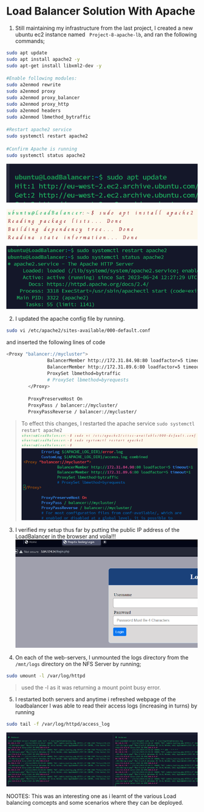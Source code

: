 # Load Balancer Solution With Apache



1. Still maintaining my infrastructure from the last project, I created a new ubuntu ec2 instance named ` Project-8-apache-lb`, and ran the following commands;
 ```bash 
sudo apt update
sudo apt install apache2 -y
sudo apt-get install libxml2-dev -y

#Enable following modules:
sudo a2enmod rewrite
sudo a2enmod proxy
sudo a2enmod proxy_balancer
sudo a2enmod proxy_http
sudo a2enmod headers
sudo a2enmod lbmethod_bytraffic

#Restart apache2 service
sudo systemctl restart apache2

#Confirm Apache is running
sudo systemctl status apache2
```

![Screenshot](https://github.com/ardamz/my-demo/blob/main/project8/update.png)

![Screenshot](https://github.com/ardamz/my-demo/blob/main/project8/InstallApache.png)

![Screenshot](https://github.com/ardamz/my-demo/blob/main/project8/ApacheStatus.png)

2. I updated the apache config file by running.
 ```bash 
sudo vi /etc/apache2/sites-available/000-default.conf
```
and inserted the following lines of code

```bash
<Proxy "balancer://mycluster">
               BalancerMember http://172.31.84.98:80 loadfactor=5 timeout=1
               BalancerMember http://172.31.89.6:80 loadfactor=5 timeout=1
               ProxySet lbmethod=bytraffic
               # ProxySet lbmethod=byrequests
        </Proxy>

        ProxyPreserveHost On
        ProxyPass / balancer://mycluster/
        ProxyPassReverse / balancer://mycluster/
```
>To effect this changes, I restarted the apache service `sudo systemctl restart apache2`
![Screenshot](https://github.com/ardamz/my-demo/blob/main/project8/ApacheConfig.png)
![Screenshot](https://github.com/ardamz/my-demo/blob/main/project8/ApacheConfig1.png)

3. I verified my setup thus far by putting the public IP address of the LoadBalancer in the browser and voila!!!
![Screenshot](https://github.com/ardamz/my-demo/blob/main/project8/LB-PublicIP.png)


4. On each of the web-servers, I unmounted the logs directory from the `/mnt/logs` directory on the NFS Server by running;
```bash
sudo umount -l /var/log/httpd
```
> used the -l as it was returning a mount point busy error.

5. I restarted both servers and anytime i refreshed webpage of the loadbalancer  I was able to read their access logs (increasing in turns) by running 
```bash
sudo tail -f /var/log/httpd/access_log
```
![Screenshot](https://github.com/ardamz/my-demo/blob/main/project8/LocalLogs.png)

NOOTES: This was an interesting one as i learnt of the various Load balancing comcepts and some scenarios where they can be deployed.
